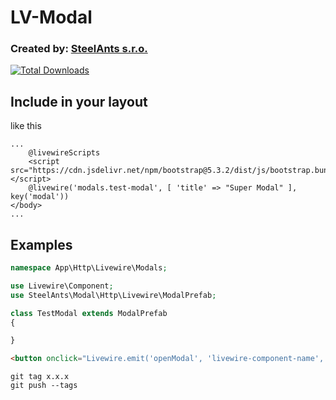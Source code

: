 # LV-Modal
### Created by: [SteelAnts s.r.o.](https://www.steelants.cz/)

[![Total Downloads](https://img.shields.io/packagist/dt/steelants/modal.svg?style=flat-square)](https://packagist.org/packages/steelants/modal)

## Include in your layout
like this
```blade
...
    @livewireScripts
    <script src="https://cdn.jsdelivr.net/npm/bootstrap@5.3.2/dist/js/bootstrap.bundle.min.js"></script>
    @livewire('modals.test-modal', [ 'title' => "Super Modal" ], key('modal'))
</body>
...
```
## Examples
```php
namespace App\Http\Livewire\Modals;

use Livewire\Component;
use SteelAnts\Modal\Http\Livewire\ModalPrefab;

class TestModal extends ModalPrefab
{

}
```
```html
<button onclick="Livewire.emit('openModal', 'livewire-component-name', 'title', '?modelId')">Edit User</button>
```
```shell
git tag x.x.x
git push --tags
```
